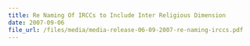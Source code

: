 ```yaml
---
title: Re Naming Of IRCCs to Include Inter Religious Dimension
date: 2007-09-06
file_url: /files/media/media-release-06-09-2007-re-naming-irccs.pdf
---
```


